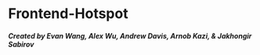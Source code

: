 # Frontend-Hotspot
##### Created by Evan Wang, Alex Wu, Andrew Davis, Arnob Kazi, & Jakhongir Sabirov #####
